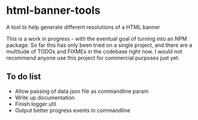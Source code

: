 # html-banner-tools
A tool to help generate different resolutions of a HTML banner

This is a work in progress - with the eventual goal of turning into an NPM package. So far this has only been tried on a single project, and there are a multitude of TODOs and FIXMEs in the codebase right now. I would not recommend anyone use this project for commercial purposes just yet.

## To do list
* Allow passing of data json file as commandline param
* Write up documentation
* Finish logger util
* Output better progress events in commandline
